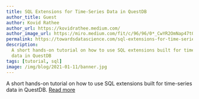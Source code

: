 ```yaml
---
title: SQL Extensions for Time-Series Data in QuestDB
author_title: Guest
author: Kovid Rathee
author_url: https://kovidrathee.medium.com/
author_image_url: https://miro.medium.com/fit/c/96/96/0*_CwYR2OmNap47tQO.jpg
permalink: https://towardsdatascience.com/sql-extensions-for-time-series-data-in-questdb-f6b53acf3213
description:
  A short hands-on tutorial on how to use SQL extensions built for time-series
  data in QuestDB
tags: [tutorial, sql]
image: /img/blog/2021-01-11/banner.jpg
---
```


A short hands-on tutorial on how to use SQL extensions built for time-series data in QuestDB. [Read more](https://towardsdatascience.com/sql-extensions-for-time-series-data-in-questdb-f6b53acf3213)